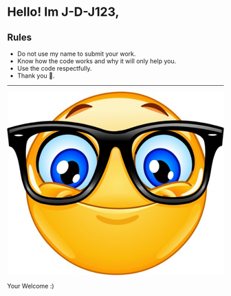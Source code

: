# Hello! Im J-D-J123, 
## Rules
- Do not use my name to submit your work.
- Know how the code works and why it will only help you.
- Use the code respectfully.
- Thank you 🙏. 
---------------------

![Nerd Image](./nerd.png)

Your Welcome :)

